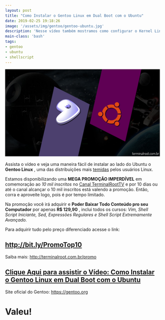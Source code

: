 ```yaml
---
layout: post
title: "Como Instalar o Gentoo Linux em Dual Boot com o Ubuntu"
date: 2019-02-25 19:18:26
image: '/assets/img/gentoo/gentoo-ubuntu.jpg'
description: 'Nesse vídeo também mostramos como configurar o Kernel Linux do Zero.'
main-class: 'bash'
tags:
- gentoo
- ubuntu
- shellscript
---
```


![Como Instalar o Gentoo Linux em Dual Boot com o Ubuntu](/assets/img/gentoo/gentoo-ubuntu.jpg)

Assista o vídeo e veja uma maneira fácil de instalar ao lado do Ubuntu o **Gentoo Linux** , uma das distribuições mais <u>temidas</u> pelos usuários Linux.

Estamos disponibilizando uma **MEGA PROMOÇÃO IMPERDÍVEL** em comemoração ao *10 mil inscritos* no [Canal TerminalRootTV](https://youtube.com/TerminalRootTV) e por 10 dias ou até o canal alcançar o 10 mil inscritos está valendo a promoção. Então, corra e aproveite logo, pois é por tempo limitado.

Na promoção você irá adquirir e **Poder Baixar Todo Conteúdo pro seu Computador** por apenas **R$ 129,90** , inclui todos os cursos: *Vim, Shell Script Iniciante, Sed, Expressões Regulares e Shell Script Extremamente Avançado.*

Para adquirir tudo pelo preço diferenciado acesse o link:
## <http://bit.ly/PromoTop10>

Saiba mais: <http://terminalroot.com.br/promo>

## [Clique Aqui para assistir o Vídeo: Como Instalar o Gentoo Linux em Dual Boot com o Ubuntu](http://bit.ly/2TbQ3mV)

Site oficial do Gentoo: <https://gentoo.org>

# Valeu!
